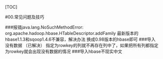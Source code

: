 [TOC]

#00.常见问题及技巧 

###报错java.lang.NoSuchMethodError: org.apache.hadoop.hbase.HTableDescriptor.addFamily
最新版本的hbase1.1.3和sqoop1.4.6不兼容，解决办法 换成0.98版本的hbase即可
###导入没有数据 （已解决） 
指定为rowkey的列就不再存在列中了，如果把所有列都指定为rowkey就会出现没有数据的情况 
###导入hbase不现实中文 